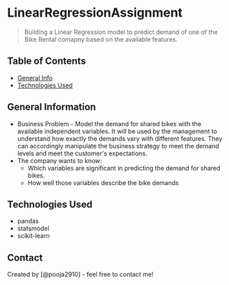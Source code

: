 # LinearRegressionAssignment


> Building a Linear Regression model to predict demand of one of the Bike Rental comapny based on the available features.


## Table of Contents
* [General Info](#general-information)
* [Technologies Used](#technologies-used)


## General Information
- Business Problem  - Model the demand for shared bikes with the available independent variables. It will be used by the management to understand how exactly the demands vary with different features. They can accordingly manipulate the business strategy to meet the demand levels and meet the customer's expectations. 
- The company wants to know:
    - Which variables are significant in predicting the demand for shared bikes.
    - How well those variables describe the bike demands





## Technologies Used
- pandas
- statsmodel
- scikit-learn




## Contact
Created by [@pooja2910] - feel free to contact me!


<!-- Optional -->
<!-- ## License -->
<!-- This project is open source and available under the [... License](). -->

<!-- You don't have to include all sections - just the one's relevant to your project -->

